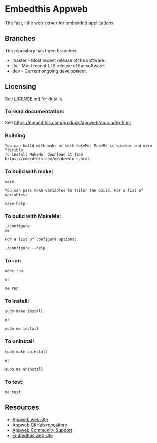 Embedthis Appweb
===

The fast, little web server for embedded applications. 

Branches
---
The repository has three branches:

* master - Most recent release of the software.
* lts - Most recent LTS release of the software.
* dev - Current ongoing development.
 
Licensing
---
See [LICENSE.md](LICENSE.md) for details.

### To read documentation:

  See https://embedthis.com/products/appweb/doc/index.html

### Building
    You can build with make or with MakeMe. MakeMe is quicker and more flexible.
    To install MakeMe, download it from https://embedthis.com/me/download.html.

### To build with make:

    make

    You can pass make variables to tailor the build. For a list of variables:

	make help

### To build with MakeMe:

    ./configure
    me

	For a list of configure options:

	./configure --help

### To run

	make run

    or

    me run

### To install:

    sudo make install

	or 

    sudo me install

### To uninstall

    sudo make uninstall

	or 

    sudo me uninstall

### To test:

    me test

Resources
---
  - [Appweb web site](http://appwebserver.org/)
  - [Appweb GitHub repository](http://github.com/embedthis/appweb)
  - [Appweb Community Support](http://groups.google.com/group/appweb)
  - [Embedthis web site](https://embedthis.com/)
